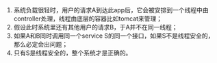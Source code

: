1) 系统负载很轻时，用户的请求A到达此app后，它会被安排到一个线程中由controller处理，线程由底层的容器比如tomcat来管理；
2) 假设此时系统里还有其他用户的请求B，于A并不在同一线程；
3) 如果A和B同时调用同一个service S的同一个接口，如果S不是线程安全的，那么必定会出问题；
4) 只有S是线程安全的，整个系统才是正确的。
